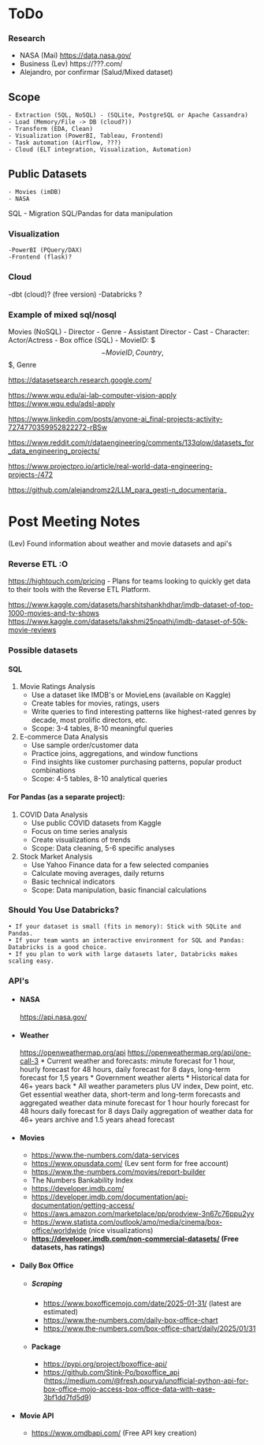 # ToDo
### Research
- NASA (Mai) https://data.nasa.gov/
- Business (Lev) https://???.com/
- Alejandro, por confirmar (Salud/Mixed dataset)

## Scope
    - Extraction (SQL, NoSQL) - (SQLite, PostgreSQL or Apache Cassandra)
    - Load (Memory/File -> DB (cloud?))
    - Transform (EDA, Clean)
    - Visualization (PowerBI, Tableau, Frontend)
    - Task automation (Airflow, ???)
    - Cloud (ELT integration, Visualization, Automation)

## Public Datasets
    - Movies (imDB)
    - NASA

SQL
    - Migration
SQL/Pandas for data manipulation

### Visualization
    -PowerBI (PQuery/DAX)
    -Frontend (flask)?

### Cloud
-dbt (cloud)? (free version)
-Databricks ?

### Example of mixed sql/nosql
Movies (NoSQL)
    - Director
    - Genre
    - Assistant Director
    - Cast
        - Character: Actor/Actress
        -
Box office (SQL)
    - MovieID: $$$
    - MovieID, Country, $$$, Genre

https://datasetsearch.research.google.com/

https://www.wqu.edu/ai-lab-computer-vision-apply
https://www.wqu.edu/adsl-apply

https://www.linkedin.com/posts/anyone-ai_final-projects-activity-7274770359952822272-rBSw

https://www.reddit.com/r/dataengineering/comments/133qlow/datasets_for_data_engineering_projects/

https://www.projectpro.io/article/real-world-data-engineering-projects-/472

https://github.com/alejandromz2/LLM_para_gesti-n_documentaria_

# Post Meeting Notes
(Lev)
Found information about weather and movie datasets and api's

### Reverse ETL :O
https://hightouch.com/pricing - Plans for teams looking to quickly get data to their tools with the Reverse ETL Platform.

https://www.kaggle.com/datasets/harshitshankhdhar/imdb-dataset-of-top-1000-movies-and-tv-shows
https://www.kaggle.com/datasets/lakshmi25npathi/imdb-dataset-of-50k-movie-reviews

### Possible datasets
#### SQL
1. Movie Ratings Analysis
	* Use a dataset like IMDB's or MovieLens (available on Kaggle)
	* Create tables for movies, ratings, users
	* Write queries to find interesting patterns like highest-rated genres by decade, most prolific directors, etc.
	* Scope: 3-4 tables, 8-10 meaningful queries
2. E-commerce Data Analysis
	* Use sample order/customer data
	* Practice joins, aggregations, and window functions
	* Find insights like customer purchasing patterns, popular product combinations
	* Scope: 4-5 tables, 8-10 analytical queries

####  For Pandas (as a separate project):
1. COVID Data Analysis
	* Use public COVID datasets from Kaggle
	* Focus on time series analysis
	* Create visualizations of trends
	* Scope: Data cleaning, 5-6 specific analyses
2. Stock Market Analysis
	* Use Yahoo Finance data for a few selected companies
	* Calculate moving averages, daily returns
	* Basic technical indicators
	* Scope: Data manipulation, basic financial calculations

### Should You Use Databricks?
    • If your dataset is small (fits in memory): Stick with SQLite and Pandas.
    • If your team wants an interactive environment for SQL and Pandas: Databricks is a good choice.
    • If you plan to work with large datasets later, Databricks makes scaling easy.

### API's
* #### NASA
    https://api.nasa.gov/
* #### Weather
    https://openweathermap.org/api
    https://openweathermap.org/api/one-call-3
        * Current weather and forecasts: minute forecast for 1 hour, hourly forecast for 48 hours, daily forecast for 8 days, long-term forecast for 1,5 years
        * Government weather alerts
        * Historical data for 46+ years back
        * All weather parameters plus UV index, Dew point, etc.
        Get essential weather data, short-term and long-term forecasts and aggregated weather data
            minute forecast for 1 hour
            hourly forecast for 48 hours
            daily forecast for 8 days
            Daily aggregation of weather data for 46+ years archive and 1.5 years ahead forecast
* #### Movies
    * https://www.the-numbers.com/data-services
	* https://www.opusdata.com/ (Lev sent form for free account)
	* https://www.the-numbers.com/movies/report-builder
	* The Numbers Bankability Index
	* https://developer.imdb.com/
	* https://developer.imdb.com/documentation/api-documentation/getting-access/
	* https://aws.amazon.com/marketplace/pp/prodview-3n67c76ppu2yy
	* https://www.statista.com/outlook/amo/media/cinema/box-office/worldwide (nice visualizations)
	* **https://developer.imdb.com/non-commercial-datasets/ (Free datasets, has ratings)**

* #### Daily Box Office
	* ##### Scraping
	    * https://www.boxofficemojo.com/date/2025-01-31/ (latest are estimated)
	    * https://www.the-numbers.com/daily-box-office-chart
	    * https://www.the-numbers.com/box-office-chart/daily/2025/01/31
	* #### Package
    	* https://pypi.org/project/boxoffice-api/
	    * https://github.com/Stink-Po/boxoffice_api (https://medium.com/@fresh.pourya/unofficial-python-api-for-box-office-mojo-access-box-office-data-with-ease-3bf1dd7fd5d9)


* #### Movie API
    * https://www.omdbapi.com/ (Free API key creation)

